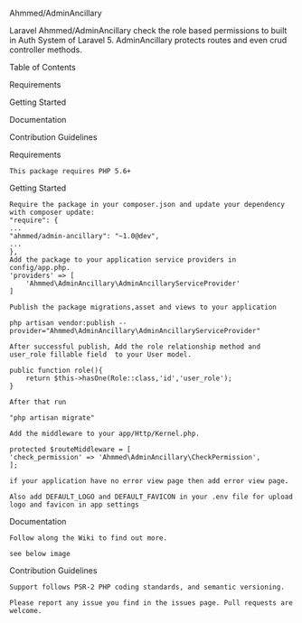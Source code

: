 Ahmmed/AdminAncillary

Laravel Ahmmed/AdminAncillary check the role based permissions to built in Auth System of Laravel 5.
AdminAncillary protects routes and even crud controller methods.

Table of Contents

Requirements

Getting Started

Documentation

Contribution Guidelines


Requirements

    This package requires PHP 5.6+

Getting Started

    Require the package in your composer.json and update your dependency with composer update:
    "require": {
    ...
    "ahmmed/admin-ancillary": "~1.0@dev",
    ...
    },
    Add the package to your application service providers in config/app.php.
    'providers' => [
        'Ahmmed\AdminAncillary\AdminAncillaryServiceProvider'
    ]

    Publish the package migrations,asset and views to your application
    
    php artisan vendor:publish --provider="Ahmmed\AdminAncillary\AdminAncillaryServiceProvider"
    
    After successful publish, Add the role relationship method and user_role fillable field  to your User model.
    
    public function role(){
        return $this->hasOne(Role::class,'id','user_role');
    }
    
    After that run 
    
    "php artisan migrate"
    
    Add the middleware to your app/Http/Kernel.php.

    protected $routeMiddleware = [
    'check_permission' => 'Ahmmed\AdminAncillary\CheckPermission',
    ];
    
    if your application have no error view page then add error view page.

    Also add DEFAULT_LOGO and DEFAULT_FAVICON in your .env file for upload logo and favicon in app settings 
    
Documentation

    Follow along the Wiki to find out more.
    
    see below image

Contribution Guidelines

    Support follows PSR-2 PHP coding standards, and semantic versioning.
    
    Please report any issue you find in the issues page. Pull requests are welcome.